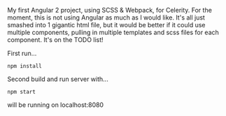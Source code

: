 My first Angular 2 project, using SCSS & Webpack, for Celerity.  For the moment, this is not using Angular as much as I would like.  It's all just smashed into 1 gigantic html file, but it would be better if it could use multiple components, pulling in multiple templates and scss files for each component.  It's on the TODO list!

First run...
```
npm install
```

Second build and run server with...
```
npm start
```

will be running on localhost:8080
